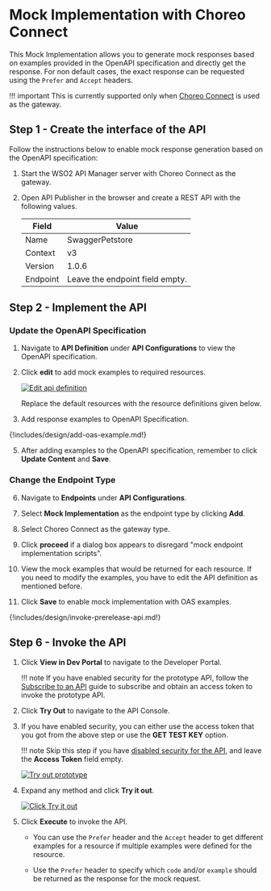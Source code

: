 # Mock Implementation with Choreo Connect

This Mock Implementation allows you to generate mock responses based on examples provided in the OpenAPI specification and directly get the response. For non default cases, the exact response can be requested using the `Prefer` and `Accept` headers.

!!! important
    This is currently supported only when [Choreo Connect]({{base_path}}/deploy-and-publish/deploy-on-gateway/choreo-connect/getting-started/choreo-connect-overview/) is used as the gateway.

## Step 1 - Create the interface of the API

Follow the instructions below to enable mock response generation based on the OpenAPI specification:

1. Start the WSO2 API Manager server with Choreo Connect as the gateway.

2. Open API Publisher in the browser and create a REST API with the following values. 

    | **Field**    | **Value**                        |
    |----------|-------------------------------------|
    | Name     | SwaggerPetstore                     |
    | Context  | v3                                 |
    | Version  | 1.0.6                               |
    | Endpoint | Leave the endpoint field empty. |

## Step 2 - Implement the API

### Update the OpenAPI Specification

1. Navigate to **API Definition** under **API Configurations** to view the OpenAPI specification.

2. Click **edit** to add mock examples to required resources.

    [![Edit api definition](/assets/img/learn/prototype-api/mock-impl-edit-api-definition.png)](/assets/img/learn/prototype-api/mock-impl-edit-api-definition.png)

    Replace the default resources with the resource definitions given below.

3. Add response examples to OpenAPI Specification.    

{!includes/design/add-oas-example.md!}


5. After adding examples to the OpenAPI specification, remember to click **Update Content** and **Save**.

### Change the Endpoint Type

6. Navigate to **Endpoints** under **API Configurations**.

7. Select **Mock Implementation** as the endpoint type by clicking **Add**. 

8. Select Choreo Connect as the gateway type. 

9. Click **proceed** if a dialog box appears to disregard "mock endpoint implementation scripts". 

10. View the mock examples that would be returned for each resource. If you need to modify the examples, you have to edit the API definition as mentioned before.

11. Click **Save** to enable mock implementation with OAS examples.


{!includes/design/invoke-prerelease-api.md!}

## Step 6 - Invoke the API

1. Click **View in Dev Portal** to navigate to the Developer Portal.

    !!! note 
        If you have enabled security for the prototype API, follow the [Subscribe to an API]({{base_path}}/consume/manage-subscription/subscribe-to-an-api/) guide to subscribe and obtain an access token to invoke the prototype API.

2. Click **Try Out** to navigate to the API Console.

3. If you have enabled security, you can either use the access token that you got from the above step or use the **GET TEST KEY** option.
     
    !!! note
        Skip this step if you have [disabled security for the API]({{base_path}}/design/api-security/api-authentication/disable-security/), and leave the **Access Token** field empty.

     [![Try out prototype]({{base_path}}/assets/img/learn/prototype-api/create-prototype-api-dev-portal-tryout-petstore.png)]({{base_path}}/assets/img/learn/prototype-api/create-prototype-api-dev-portal-tryout-petstore.png)

4. Expand any method and click **Try it out**.

     [![Click Try it out]({{base_path}}/assets/img/learn/prototype-api/create-api-prototype-tryout-click.png)]({{base_path}}/assets/img/learn/prototype-api/create-api-prototype-tryout-click.png)

5. Click **Execute** to invoke the API.

    - You can use the `Prefer` header and the `Accept` header to get different examples for a resource if multiple examples were defined for the resource.

    - Use the `Prefer` header to specify which `code` and/or `example` should be returned as the response for the mock request.

